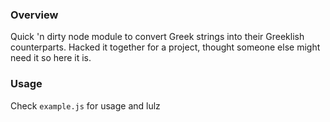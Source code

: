 ### Overview
Quick 'n dirty node module to convert Greek strings into their Greeklish counterparts. Hacked it together for a project, thought someone else might need it so here it is.

### Usage
Check `example.js` for usage and lulz